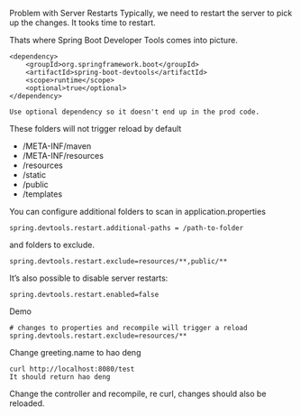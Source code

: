 Problem with Server Restarts
Typically, we need to restart the server to pick up the changes.
It tooks time to restart.

Thats where Spring Boot Developer Tools comes into picture.

    <dependency>
    	<groupId>org.springframework.boot</groupId>
    	<artifactId>spring-boot-devtools</artifactId>
    	<scope>runtime</scope>
    	<optional>true</optional> 
    </dependency>
    
    Use optional dependency so it doesn't end up in the prod code.
    
These folders will not trigger reload by default

- /META-INF/maven
- /META-INF/resources
- /resources
- /static
- /public
- /templates

You can configure additional folders to scan in application.properties

    spring.devtools.restart.additional-paths = /path-to-folder
and folders to exclude.

    spring.devtools.restart.exclude=resources/**,public/** 

It’s also possible to disable server restarts:

    spring.devtools.restart.enabled=false
    
Demo
    
    # changes to properties and recompile will trigger a reload
    spring.devtools.restart.exclude=resources/**

Change greeting.name to hao deng
    
    curl http://localhost:8080/test
    It should return hao deng

Change the controller and recompile, re curl, changes should also be reloaded.